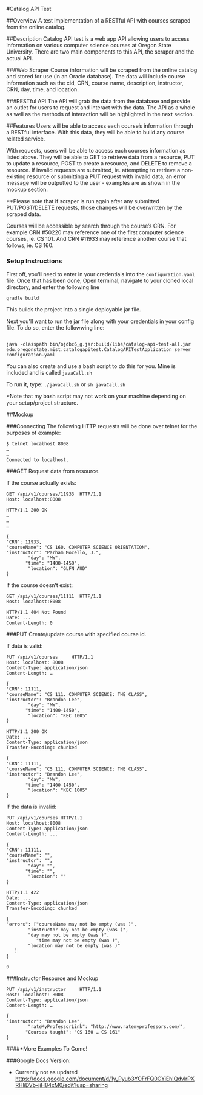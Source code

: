 #Catalog API Test

##Overview
A test implementation of a RESTful API with courses scraped from the online catalog.

##Description
Catalog API test is a web app API allowing users to access information on various computer science courses at Oregon State University.  There are two main components to this API, the scraper and the actual API.

###Web Scraper
Course information will be scraped from the online catalog and stored for use (in an Oracle database).  The data will include course information such as the cid, CRN, course name, description, instructor, CRN, day, time, and location.

###RESTful API
The API will grab the data from the database and provide an outlet for users to request and interact with the data.  The API as a whole as well as the methods of interaction will be highlighted in the next section.

##Features
Users will be able to access each course’s information through a RESTful interface.  With this data, they will be able to build any course related service.

With requests, users will be able to access each courses information as listed above.  They will be able to GET to retrieve data from a resource, PUT to update a resource, POST to create a resource, and DELETE to remove a resource.  If invalid requests are submitted, ie. attempting to retrieve a non-existing resource or submitting a PUT request with invalid data, an error message will be outputted to the user - examples are as shown in the mockup section.

**Please note that if scraper is run again after any submitted PUT/POST/DELETE requests, those changes will be overwritten by the scraped data.

Courses will be accessible by search through the course’s CRN.  For example CRN #50220 may reference one of the first computer science courses, ie. CS 101. And CRN #11933 may reference another course that follows, ie. CS 160.

### Setup Instructions

First off, you'll need to enter in your credentials into the ```configuration.yaml``` file.  Once that has been done, Open terminal, navigate to your cloned local directory, and enter the following line

```
gradle build
```

This builds the project into a single deployable jar file.

Next you'll want to run the jar file along with your credentials in your config file.  To do so, enter the followwing line:

```

java -classpath bin/ojdbc6_g.jar:build/libs/catalog-api-test-all.jar edu.oregonstate.mist.catalogapitest.CatalogAPITestApplication server configuration.yaml

```

You can also create and use a bash script to do this for you.  Mine is included and is called ```javaCall.sh```

To run it, type: ```./javaCall.sh``` or ```sh javaCall.sh```

*Note that my bash script may not work on your machine depending on your setup/project structure.

##Mockup

###Connecting
The following HTTP requests will be done over telnet for the purposes of example:

```
$ telnet localhost 8008
…
…
Connected to localhost.
```

###GET
Request data from resource.

If the course actually exists:

```
GET /api/v1/courses/11933  HTTP/1.1
Host: localhost:8008

HTTP/1.1 200 OK
…
…
…

{
"CRN": 11933,
"courseName": "CS 160. COMPUTER SCIENCE ORIENTATION",
"instructor": "Parham Mocello, J.",
        "day": "MW",
       "time": "1400-1450",
        "location": "GLFN AUD"
}
```

If the course doesn’t exist:

```
GET /api/v1/courses/11111  HTTP/1.1
Host: localhost:8008

HTTP/1.1 404 Not Found
Date: ...
Content-Length: 0
```

###PUT
Create/update course with specified course id.

If data is valid:

```
PUT /api/v1/courses     HTTP/1.1
Host: localhost: 8008
Content-Type: application/json
Content-Length: …

{
"CRN": 11111,
"courseName": "CS 111. COMPUTER SCIENCE: THE CLASS",
"instructor": "Brandon Lee",
        "day": "MW",
       "time": "1400-1450",
        "location": "KEC 1005"
}

HTTP/1.1 200 OK
Date: ...
Content-Type: application/json
Transfer-Encoding: chunked

{
"CRN": 11111,
"courseName": "CS 111. COMPUTER SCIENCE: THE CLASS",
"instructor": "Brandon Lee",
        "day": "MW",
       "time": "1400-1450",
        "location": "KEC 1005"
}
```

If the data is invalid:

```
PUT /api/v1/courses HTTP/1.1
Host: localhost:8008
Content-Type: application/json
Content-Length: ...

{
"CRN": 11111,
"courseName": "",
"instructor": "",
        "day": "",
       "time": "",
        "location": ""
}

HTTP/1.1 422
Date: ...
Content-Type: application/json
Transfer-Encoding: chunked

{
"errors": ["courseName may not be empty (was )",
        "instructor may not be empty (was )",
        "day may not be empty (was )",
           "time may not be empty (was )",
        "location may not be empty (was )"
   ]
}

0
```

###Instructor Resource and Mockup

```
PUT /api/v1/instructor     HTTP/1.1
Host: localhost: 8008
Content-Type: application/json
Content-Length: …

{
"instructor": "Brandon Lee",
        "rateMyProfessorLink": "http://www.ratemyprofessors.com/",
       "Courses taught": "CS 160 … CS 161"
}
```

####*More Examples To Come!

###Google Docs Version:
* Currently not as updated
https://docs.google.com/document/d/1y_Pyub3YOFrFQ0CYiEhIQdvlrPXRHliDVb-jiH84xM0/edit?usp=sharing
